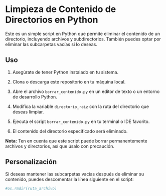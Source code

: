 # Limpieza de Contenido de Directorios en Python

Este es un simple script en Python que permite eliminar el contenido de un directorio, incluyendo archivos y subdirectorios. También puedes optar por eliminar las subcarpetas vacías si lo deseas.

## Uso

1. Asegúrate de tener Python instalado en tu sistema.

2. Clona o descarga este repositorio en tu máquina local.

3. Abre el archivo `borrar_contenido.py` en un editor de texto o un entorno de desarrollo Python.

4. Modifica la variable `directorio_raiz` con la ruta del directorio que deseas limpiar.

5. Ejecuta el script `borrar_contenido.py` en tu terminal o IDE favorito.

6. El contenido del directorio especificado será eliminado.

**Nota:** Ten en cuenta que este script puede borrar permanentemente archivos y directorios, así que úsalo con precaución.

## Personalización

Si deseas mantener las subcarpetas vacías después de eliminar su contenido, puedes descomentar la línea siguiente en el script:

```python
#os.rmdir(ruta_archivo)
